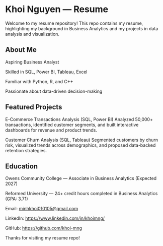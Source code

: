 # Khoi Nguyen — Resume

 Welcome to my resume repository! This repo contains my resume, highlighting my background in Business Analytics and my projects in data analysis and visualization.

## About Me

Aspiring Business Analyst

Skilled in SQL, Power BI, Tableau, Excel

Familiar with Python, R, and C++

Passionate about data-driven decision-making

## Featured Projects

E-Commerce Transactions Analysis (SQL, Power BI)
Analyzed 50,000+ transactions, identified customer segments, and built interactive dashboards for revenue and product trends.

Customer Churn Analysis (SQL, Tableau)
Segmented customers by churn risk, visualized trends across demographics, and proposed data-backed retention strategies.

## Education

Owens Community College — Associate in Business Analytics (Expected 2027)

Reformed University — 24+ credit hours completed in Business Analytics (GPA: 3.71)

Email: minhkhoi010105@gmail.com

LinkedIn: https://www.linkedin.com/in/khoimng/

GitHub: https://github.com/khoi-mng

Thanks for visiting my resume repo!
